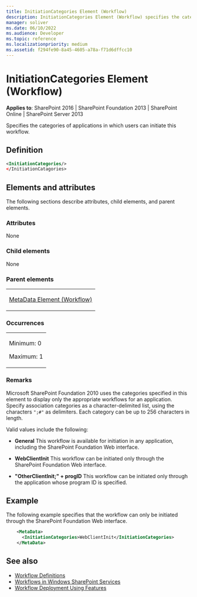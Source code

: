 ```yaml
---
title: InitiationCategories Element (Workflow)
description: InitiationCategories Element (Workflow) specifies the categories of applications in which users can initiate this workflow.
manager: soliver
ms.date: 06/10/2022
ms.audience: Developer
ms.topic: reference
ms.localizationpriority: medium
ms.assetid: f294fe90-8a45-4605-a78a-f71d6dffcc10
---
```



# InitiationCategories Element (Workflow)

**Applies to**: SharePoint 2016 | SharePoint Foundation 2013 | SharePoint Online | SharePoint Server 2013

Specifies the categories of applications in which users can initiate this workflow.

## Definition

```XML
<InitiationCategories/>
</InitiationCatagories>
```

## Elements and attributes

The following sections describe attributes, child elements, and parent elements.

### Attributes

None

### Child elements

None

### Parent elements

<table>
<colgroup>
<col width="100%" />
</colgroup>
<tbody>
<tr class="odd">
<td align="left"><p><a href="metadata-element-workflow.md">MetaData Element (Workflow)</a></p></td>
</tr>
</tbody>
</table>

### Occurrences

<table>
<colgroup>
<col width="100%" />
</colgroup>
<tbody>
<tr class="odd">
<td align="left"><p>Minimum: 0</p>
<p>Maximum: 1</p></td>
</tr>
</tbody>
</table>


### Remarks

Microsoft SharePoint Foundation 2010 uses the categories specified in this element to display only the appropriate workflows for an application. Specify association categories as a character-delimited list, using the characters `";#"` as delimiters. Each category can be up to 256 characters in length.

Valid values include the following:

- **General** This workflow is available for initiation in any application, including the SharePoint Foundation Web interface.

- **WebClientInit** This workflow can be initiated only through the SharePoint Foundation Web interface.

- **"OtherClientInit;" + progID** This workflow can be initiated only through the application whose program ID is specified.


## Example

The following example specifies that the workflow can only be initiated through the SharePoint Foundation Web interface.

```XML
    <MetaData>
      <InitiationCategories>WebClientInit</InitiationCategories>
    </MetaData>
```

## See also

- [Workflow Definitions](workflow-definitions.md)
- [Workflows in Windows SharePoint Services](https://msdn.microsoft.com/library/be0888d4-20b2-4d39-bf28-2d8a71829d8e(Office.15).aspx)
- [Workflow Deployment Using Features](https://msdn.microsoft.com/library/ad294f09-483d-4e87-bd19-fa37795ed558(Office.15).aspx)
